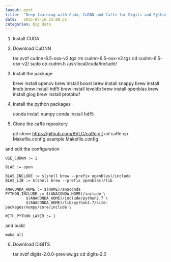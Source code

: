 ```yaml
---
layout: post
title:  "Deep learning with Cuda, CuDNN and Caffe for Digits and Python on Mac OS X"
date:   2015-07-16 23:00:51
categories: big data
---
```



1. Install CUDA

2. Download CuDNN

    tar xvzf cudnn-6.5-osx-v2.tgz
    rm cudnn-6.5-osx-v2.tgz
    cd cudnn-6.5-osx-v2/
    sudo cp cudnn.h /usr/local/cuda/include/

3. Install the package

    brew install opencv
    brew install boost
    brew install snappy
    brew install lmdb
    brew install hdf5
    brew install leveldb
    brew install openblas
    brew install glog
    brew install protobuf


4. Install the python packages

    conda install numpy
    conda install hdf5


5. Clone the caffe repository

    git clone https://github.com/BVLC/caffe.git
    cd caffe
    cp Makefile.config.example Makefile.config

and edit the configuration

    USE_CUDNN := 1

    BLAS := open

    BLAS_INCLUDE := $(shell brew --prefix openblas)/include
    BLAS_LIB := $(shell brew --prefix openblas)/lib

    ANACONDA_HOME := $(HOME)/anaconda
    PYTHON_INCLUDE := $(ANACONDA_HOME)/include \
             $(ANACONDA_HOME)/include/python2.7 \
             $(ANACONDA_HOME)/lib/python2.7/site-packages/numpy/core/include \

    WITH_PYTHON_LAYER := 1

and build

    make all


6. Download DIGITS

    tar xvzf digits-2.0.0-preview.gz
    cd digits-2.0

